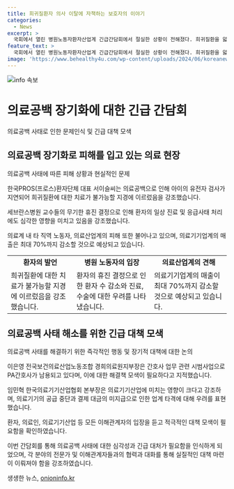 ```yaml
---
title: 희귀질환자 의사 이탈에 자책하는 보호자의 이야기
categories:
  - News
excerpt: >
  국회에서 열린 병원노동자환자산업계 긴급간담회에서 절실한 상황이 전해졌다. 희귀질환을 앓는 아이의 유전자 검사가 무기한 연기되어 치료 받지 못하고 있는 사례, 빅5 병원에서의 진료 중단으로 인한 환자 피해, 의료산업의 매출 감소 등이 대두되고 있다. 노동자들도 휴가를 강제당하며, 의료기기산업은 계약 불이행과 매출 감소에 직면하고 있다. 이에 정부와 의료계의 갈등을 해소하고 의료공백을 메우기 위한 대안이 요구되고 있다. 
feature_text: >
  국회에서 열린 병원노동자환자산업계 긴급간담회에서 절실한 상황이 전해졌다. 희귀질환을 앓는 아이의 유전자 검사가 무기한 연기되어 치료 받지 못하고 있는 사례, 빅5 병원에서의 진료 중단으로 인한 환자 피해, 의료산업의 매출 감소 등이 대두되고 있다. 노동자들도 휴가를 강제당하며, 의료기기산업은 계약 불이행과 매출 감소에 직면하고 있다. 이에 정부와 의료계의 갈등을 해소하고 의료공백을 메우기 위한 대안이 요구되고 있다. 
image: 'https://www.behealthy4u.com/wp-content/uploads/2024/06/koreanews.jpg'
---
```


<p><img src="https://www.behealthy4u.com/wp-content/uploads/2024/06/koreanews.jpg" alt="info 속보" /></p>

<h1 data-ke-size="size26">의료공백 장기화에 대한 긴급 간담회</h1>

<p>의료공백 사태로 인한 문제인식 및 긴급 대책 모색</p>

<p data-ke-size="size16"></p>

<h2>의료공백 장기화로 피해를 입고 있는 의료 현장</h2>

<p data-ke-size="size16">의료공백 사태에 따른 피해 상황과 현실적인 문제</p>

<p>한국PROS(프로스)환자단체 대표 서이슬씨는 의료공백으로 인해 아이의 유전자 검사가 지연되어 희귀질환에 대한 치료가 불가능할 지경에 이르렀음을 강조했습니다.</p>

<p>세브란스병원 교수들의 무기한 휴진 결정으로 인해 환자의 일상 진료 및 응급사태 처리에도 심각한 영향을 미치고 있음을 강조했습니다.</p>

<p>의료계 내 타 직역 노동자, 의료산업계의 피해 또한 불어나고 있으며, 의료기기업계의 매출은 최대 70%까지 감소할 것으로 예상되고 있습니다.</p>

<table>
    <tr>
        <td style="text-align: center; height: 17px;"><b>환자의 발언</b></td>
        <td style="text-align: center; height: 17px;"><b>병원 노동자의 입장</b></td>
        <td style="text-align: center; height: 17px;"><b>의료산업계의 견해</b></td>
    </tr>
    <tr>
        <td>희귀질환에 대한 치료가 불가능할 지경에 이르렀음을 강조했습니다.</td>
        <td>환자의 휴진 결정으로 인한 환자 수 감소와 진료, 수술에 대한 우려를 나타냈습니다.</td>
        <td>의료기기업계의 매출이 최대 70%까지 감소할 것으로 예상되고 있습니다.</td>
    </tr>
</table>

<h2>의료공백 사태 해소를 위한 긴급 대책 모색</h2>

<p data-ke-size="size16">의료공백 사태를 해결하기 위한 즉각적인 행동 및 장기적 대책에 대한 논의</p>

<p>이은영 전국보건의료산업노동조합 경희의료원지부장은 간호사 업무 관련 시범사업으로 PA간호사가 남용되고 있다며, 이에 대한 해결책 모색이 필요하다고 지적했습니다.</p>

<p>임민혁 한국의료기기산업협회 본부장은 의료기기산업에 미치는 영향이 크다고 강조하며, 의료기기의 공급 중단과 결제 대금의 미지급으로 인한 업계 타격에 대해 우려를 표현했습니다.</p>

<p>환자, 의료인, 의료기기산업 등 모든 이해관계자의 입장을 듣고 적극적인 대책 모색이 필요함을 확인하였습니다.</p>

<p data-ke-size="size16"></p>

<p>이번 간담회를 통해 의료공백 사태에 대한 심각성과 긴급 대처가 필요함을 인식하게 되었으며, 각 분야의 전문가 및 이해관계자들과의 협력과 대화를 통해 실질적인 대책 마련이 이뤄져야 함을 강조하였습니다.</p>
생생한 뉴스, <a href="https://onioninfo.kr" rel="dofollow">onioninfo.kr</a>


